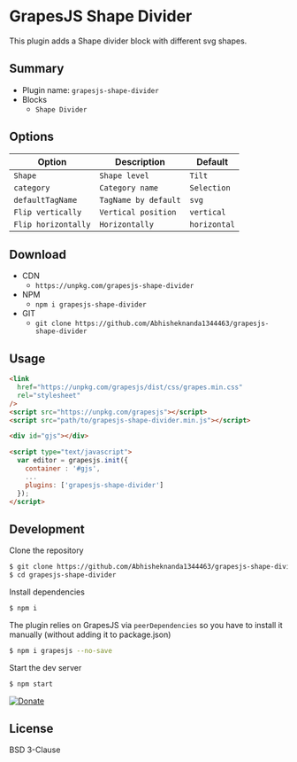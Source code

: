 # GrapesJS Shape Divider

This plugin adds a Shape divider block with different svg shapes.

## Summary

- Plugin name: `grapesjs-shape-divider`
- Blocks
  - `Shape Divider`

## Options

| Option             | Description                 | Default                        |
| ----------------   | --------------------------- | ------------------------------ |
| `Shape`            | `Shape level`               | `Tilt`                         |
| `category`         | `Category name`             | `Selection`                    |
| `defaultTagName`   | `TagName by default`        | `svg`                          |
| `Flip vertically`  | `Vertical position`         | `vertical`                     |
| `Flip horizontally`|  `Horizontally`             | `horizontal`                   |

## Download

- CDN
  - `https://unpkg.com/grapesjs-shape-divider`
- NPM
  - `npm i grapesjs-shape-divider`
- GIT
  - `git clone https://github.com/Abhisheknanda1344463/grapesjs-shape-divider`

## Usage

```html
<link
  href="https://unpkg.com/grapesjs/dist/css/grapes.min.css"
  rel="stylesheet"
/>
<script src="https://unpkg.com/grapesjs"></script>
<script src="path/to/grapesjs-shape-divider.min.js"></script>

<div id="gjs"></div>

<script type="text/javascript">
  var editor = grapesjs.init({
    container : '#gjs',
    ...
    plugins: ['grapesjs-shape-divider']
  });
</script>
```

## Development

Clone the repository

```sh
$ git clone https://github.com/Abhisheknanda1344463/grapesjs-shape-divider
$ cd grapesjs-shape-divider
```

Install dependencies

```sh
$ npm i
```

The plugin relies on GrapesJS via `peerDependencies` so you have to install it manually (without adding it to package.json)

```sh
$ npm i grapesjs --no-save
```

Start the dev server

```sh
$ npm start
```

[![Donate](https://img.shields.io/badge/Donate-PayPal-green.svg)](https://paypal.me/nanda987?locale.x=en_GB)

## License

BSD 3-Clause
